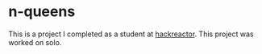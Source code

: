 # n-queens
This is a project I completed as a student at [hackreactor](http://hackreactor.com). This project was worked on solo.
